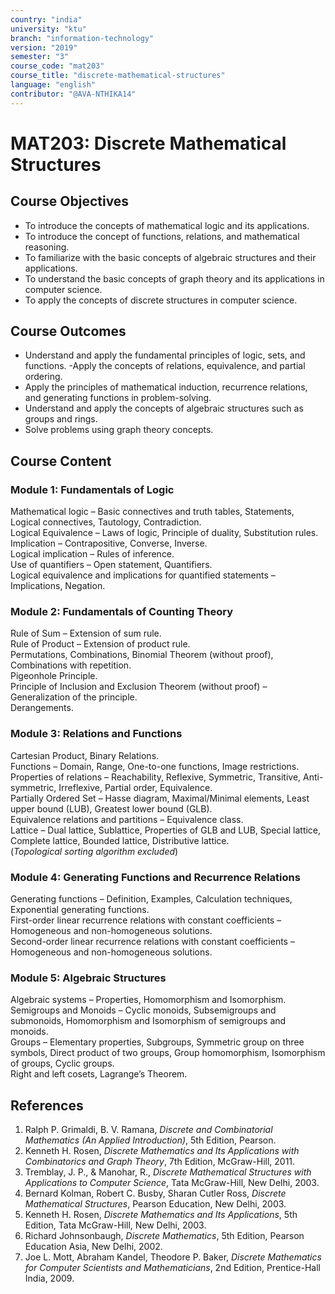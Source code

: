 ```yaml
---
country: "india"
university: "ktu"
branch: "information-technology"
version: "2019"
semester: "3"
course_code: "mat203"
course_title: "discrete-mathematical-structures"
language: "english"
contributor: "@AVA-NTHIKA14"
---
```

# MAT203: Discrete Mathematical Structures

## Course Objectives

- To introduce the concepts of mathematical logic and its applications.
- To introduce the concept of functions, relations, and mathematical reasoning.
- To familiarize with the basic concepts of algebraic structures and their applications.
- To understand the basic concepts of graph theory and its applications in computer science.
- To apply the concepts of discrete structures in computer science.
## Course Outcomes

- Understand and apply the fundamental principles of logic, sets, and functions.
-Apply the concepts of relations, equivalence, and partial ordering.
- Apply the principles of mathematical induction, recurrence relations, and generating functions in problem-solving.
-  Understand and apply the concepts of algebraic structures such as groups and rings.
-  Solve problems using graph theory concepts.

  ## Course Content

### Module 1: Fundamentals of Logic  
Mathematical logic – Basic connectives and truth tables, Statements, Logical connectives, Tautology, Contradiction.  
Logical Equivalence – Laws of logic, Principle of duality, Substitution rules.  
Implication – Contrapositive, Converse, Inverse.  
Logical implication – Rules of inference.  
Use of quantifiers – Open statement, Quantifiers.  
Logical equivalence and implications for quantified statements – Implications, Negation.

### Module 2: Fundamentals of Counting Theory  
Rule of Sum – Extension of sum rule.  
Rule of Product – Extension of product rule.  
Permutations, Combinations, Binomial Theorem (without proof), Combinations with repetition.  
Pigeonhole Principle.  
Principle of Inclusion and Exclusion Theorem (without proof) – Generalization of the principle.  
Derangements.

### Module 3: Relations and Functions  
Cartesian Product, Binary Relations.  
Functions – Domain, Range, One-to-one functions, Image restrictions.  
Properties of relations – Reachability, Reflexive, Symmetric, Transitive, Anti-symmetric, Irreflexive, Partial order, Equivalence.  
Partially Ordered Set – Hasse diagram, Maximal/Minimal elements, Least upper bound (LUB), Greatest lower bound (GLB).  
Equivalence relations and partitions – Equivalence class.  
Lattice – Dual lattice, Sublattice, Properties of GLB and LUB, Special lattice, Complete lattice, Bounded lattice, Distributive lattice.  
(*Topological sorting algorithm excluded*)

### Module 4: Generating Functions and Recurrence Relations  
Generating functions – Definition, Examples, Calculation techniques, Exponential generating functions.  
First-order linear recurrence relations with constant coefficients – Homogeneous and non-homogeneous solutions.  
Second-order linear recurrence relations with constant coefficients – Homogeneous and non-homogeneous solutions.

### Module 5: Algebraic Structures  
Algebraic systems – Properties, Homomorphism and Isomorphism.  
Semigroups and Monoids – Cyclic monoids, Subsemigroups and submonoids, Homomorphism and Isomorphism of semigroups and monoids.  
Groups – Elementary properties, Subgroups, Symmetric group on three symbols, Direct product of two groups, Group homomorphism, Isomorphism of groups, Cyclic groups.  
Right and left cosets, Lagrange’s Theorem.

## References

1. Ralph P. Grimaldi, B. V. Ramana, *Discrete and Combinatorial Mathematics (An Applied Introduction)*, 5th Edition, Pearson.
2. Kenneth H. Rosen, *Discrete Mathematics and Its Applications with Combinatorics and Graph Theory*, 7th Edition, McGraw-Hill, 2011.
3. Tremblay, J. P., & Manohar, R., *Discrete Mathematical Structures with Applications to Computer Science*, Tata McGraw-Hill, New Delhi, 2003.
4. Bernard Kolman, Robert C. Busby, Sharan Cutler Ross, *Discrete Mathematical Structures*, Pearson Education, New Delhi, 2003.
5. Kenneth H. Rosen, *Discrete Mathematics and Its Applications*, 5th Edition, Tata McGraw-Hill, New Delhi, 2003.
6. Richard Johnsonbaugh, *Discrete Mathematics*, 5th Edition, Pearson Education Asia, New Delhi, 2002.
7. Joe L. Mott, Abraham Kandel, Theodore P. Baker, *Discrete Mathematics for Computer Scientists and Mathematicians*, 2nd Edition, Prentice-Hall India, 2009.
